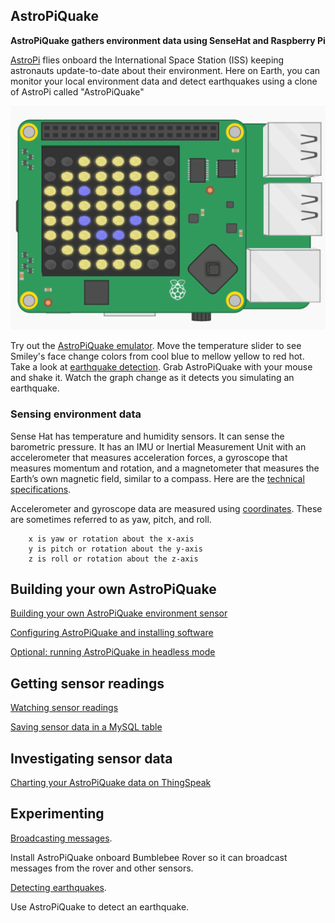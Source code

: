 ## AstroPiQuake

<b>AstroPiQuake gathers environment data using SenseHat and Raspberry Pi</b> 

[AstroPi](https://www.nasa.gov/mission_pages/station/research/experiments/explorer/Investigation.html?#id=7534) flies onboard the International Space Station (ISS) keeping astronauts update-to-date about their environment.  Here on Earth, you can monitor your local environment data and detect earthquakes using a clone of AstroPi called "AstroPiQuake" 

![AstroPiQuake](images/AstroPiQuake_drawing.png)

Try out the [AstroPiQuake emulator](https://trinket.io/python/9c2e984979).  Move the temperature slider to see Smiley's face change colors from cool blue to mellow yellow to red hot.  Take a look at [earthquake detection](https://trinket.io/python/86417fad20).  Grab AstroPiQuake with your mouse and shake it.  Watch the graph change as it detects you simulating an earthquake.

### Sensing environment data

Sense Hat has temperature and humidity sensors.  It can sense the barometric pressure.  It has an IMU or Inertial Measurement Unit with an accelerometer that measures acceleration forces, a gyroscope that measures momentum and rotation, and a magnetometer that measures the Earth’s own magnetic field, similar to a compass.  Here are the [technical specifications](SenseHatSpecs.md).

Accelerometer and gyroscope data are measured using [coordinates](https://en.wikipedia.org/wiki/Euler_angles).  These are sometimes referred to as yaw, pitch, and roll.

        x is yaw or rotation about the x-axis
        y is pitch or rotation about the y-axis
        z is roll or rotation about the z-axis
        

## Building your own AstroPiQuake

[Building your own AstroPiQuake environment sensor](BuildIT.md)

[Configuring AstroPiQuake and installing software](InstallIT.md)

[Optional:  running AstroPiQuake in headless mode](Headless.md)

## Getting sensor readings

<a href="viewAstroPiQuake.md">Watching sensor readings</a>

<a href="https://github.com/NelsonPython/DriveI5/blob/master/PublicRadio/AstroPiQuakeTable.md">Saving sensor data in a MySQL table</a>

## Investigating sensor data

[Charting your AstroPiQuake data on ThingSpeak](https://thingspeak.com/channels/865101)

## Experimenting

[Broadcasting messages](https://github.com/NelsonPython/Driving_Experiment).  

Install AstroPiQuake onboard Bumblebee Rover so it can broadcast messages from the rover and other sensors.

[Detecting earthquakes](https://www.kaggle.com/nelsondata/confirming-earthquake-detection).  

Use AstroPiQuake to detect an earthquake.

